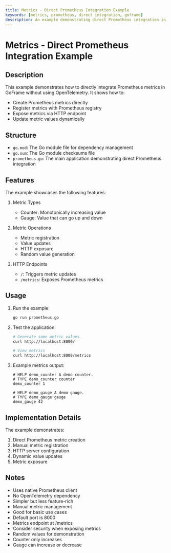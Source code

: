```yaml
---
title: Metrics - Direct Prometheus Integration Example
keywords: [metrics, prometheus, direct integration, goframe]
description: An example demonstrating direct Prometheus integration in GoFrame without OpenTelemetry
---
```


# Metrics - Direct Prometheus Integration Example

## Description

This example demonstrates how to directly integrate Prometheus metrics in GoFrame without using OpenTelemetry. It shows how to:
- Create Prometheus metrics directly
- Register metrics with Prometheus registry
- Expose metrics via HTTP endpoint
- Update metric values dynamically

## Structure

- `go.mod`: The Go module file for dependency management
- `go.sum`: The Go module checksums file
- `prometheus.go`: The main application demonstrating direct Prometheus integration

## Features

The example showcases the following features:
1. Metric Types
   - Counter: Monotonically increasing value
   - Gauge: Value that can go up and down

2. Metric Operations
   - Metric registration
   - Value updates
   - HTTP exposure
   - Random value generation

3. HTTP Endpoints
   - `/`: Triggers metric updates
   - `/metrics`: Exposes Prometheus metrics

## Usage

1. Run the example:
   ```bash
   go run prometheus.go
   ```

2. Test the application:
   ```bash
   # Generate some metric values
   curl http://localhost:8000/
   
   # View metrics
   curl http://localhost:8000/metrics
   ```

3. Example metrics output:
   ```
   # HELP demo_counter A demo counter.
   # TYPE demo_counter counter
   demo_counter 1
   
   # HELP demo_gauge A demo gauge.
   # TYPE demo_gauge gauge
   demo_gauge 42
   ```

## Implementation Details

The example demonstrates:
1. Direct Prometheus metric creation
2. Manual metric registration
3. HTTP server configuration
4. Dynamic value updates
5. Metric exposure

## Notes

- Uses native Prometheus client
- No OpenTelemetry dependency
- Simpler but less feature-rich
- Manual metric management
- Good for basic use cases
- Default port is 8000
- Metrics endpoint at /metrics
- Consider security when exposing metrics
- Random values for demonstration
- Counter only increases
- Gauge can increase or decrease
